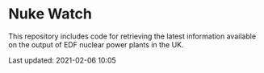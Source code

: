 # Nuke Watch

This repository includes code for retrieving the latest information available on the output of EDF nuclear power plants in the UK.

Last updated: 2021-02-06 10:05